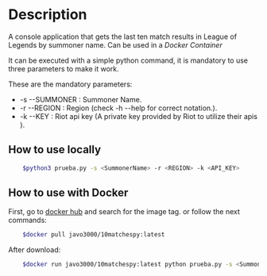 # Description
A console application that gets the last ten match results in League of Legends by summoner name. Can be used in a *Docker Container*

It can be executed with a simple python command, it is mandatory to use three parameters to make it work.

These are the mandatory parameters:

* -s --SUMMONER : Summoner Name.
* -r --REGION : Region (check -h --help for correct notation.).
* -k --KEY : Riot api key (A private key provided by Riot to utilize their apis ).

## How to use locally

```bash
    $python3 prueba.py -s <SummonerName> -r <REGION> -k <API_KEY>
```

## How to use with Docker

First, go to [docker hub](https://hub.docker.com/r/javo3000/10matchespy/tags) and search for the image tag. or follow the next commands:

```bash
    $docker pull javo3000/10matchespy:latest
```

After download:

```bash
    $docker run javo3000/10matchespy:latest python prueba.py -s <SummonerName> -r <REGION> -k <API_KEY>
```